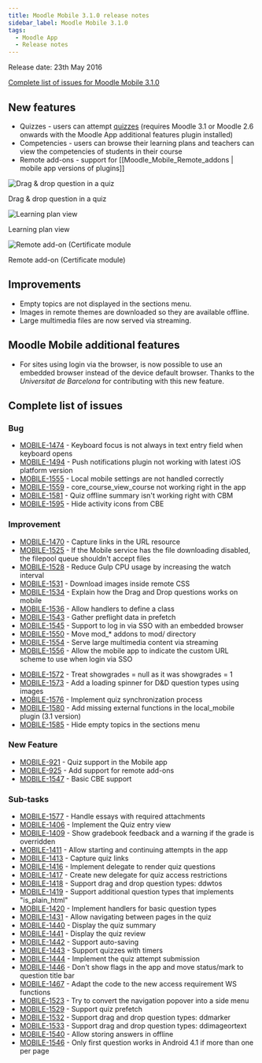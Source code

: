 ```yaml
---
title: Moodle Mobile 3.1.0 release notes
sidebar_label: Moodle Mobile 3.1.0
tags:
  - Moodle App
  - Release notes
---
```


Release date: 23th May 2016

[Complete list of issues for Moodle Mobile 3.1.0](https://tracker.moodle.org/jira/secure/ReleaseNote.jspa?projectId=10070&version=15261)

## New features

- Quizzes - users can attempt [quizzes](https://docs.moodle.org/en/Moodle_Mobile_quiz) (requires Moodle 3.1 or Moodle 2.6 onwards with the Moodle App additional features plugin installed)
- Competencies - users can browse their learning plans and teachers can view the competencies of students in their course
- Remote add-ons - support for [[Moodle_Mobile_Remote_addons | mobile app versions of plugins]]

<div class="row">
<div class="col" style={{maxWidth: 300}}>

![Drag & drop question in a quiz](./_files/mm31001.jpg)
<figcaption>Drag & drop question in a quiz</figcaption>
</div>
<div class="col" style={{maxWidth: 300}}>

![Learning plan view](./_files/mm31002.jpg)
<figcaption>Learning plan view</figcaption>
</div>
<div class="col" style={{maxWidth: 300}}>

![Remote add-on (Certificate module](./_files/mm31003.jpg)
<figcaption>Remote add-on (Certificate module)</figcaption>
</div>
</div>

## Improvements

- Empty topics are not displayed in the sections menu.
- Images in remote themes are downloaded so they are available offline.
- Large multimedia files are now served via streaming.

## Moodle Mobile additional features

<!-- cspell:disable-next-line -->

- For sites using login via the browser, is now possible to use an embedded browser instead of the device default browser. Thanks to the *Universitat de Barcelona* for contributing with this new feature.

## Complete list of issues

### Bug

- [MOBILE-1474](https://tracker.moodle.org/browse/MOBILE-1474) - Keyboard focus is not always in text entry field when keyboard opens
- [MOBILE-1494](https://tracker.moodle.org/browse/MOBILE-1494) - Push notifications plugin not working with latest iOS platform version
- [MOBILE-1555](https://tracker.moodle.org/browse/MOBILE-1555) - Local mobile settings are not handled correctly
- [MOBILE-1559](https://tracker.moodle.org/browse/MOBILE-1559) - core_course_view_course not working right in the app
- [MOBILE-1581](https://tracker.moodle.org/browse/MOBILE-1581) - Quiz offline summary isn't working right with CBM
- [MOBILE-1595](https://tracker.moodle.org/browse/MOBILE-1595) - Hide activity icons from CBE

### Improvement

- [MOBILE-1470](https://tracker.moodle.org/browse/MOBILE-1470) - Capture links in the URL resource
- [MOBILE-1525](https://tracker.moodle.org/browse/MOBILE-1525) - If the Mobile service has the file downloading disabled, the filepool queue shouldn't accept files
- [MOBILE-1528](https://tracker.moodle.org/browse/MOBILE-1528) - Reduce Gulp CPU usage by increasing the watch interval
- [MOBILE-1531](https://tracker.moodle.org/browse/MOBILE-1531) - Download images inside remote CSS
- [MOBILE-1534](https://tracker.moodle.org/browse/MOBILE-1534) - Explain how the Drag and Drop questions works on mobile
- [MOBILE-1536](https://tracker.moodle.org/browse/MOBILE-1536) - Allow handlers to define a class
- [MOBILE-1543](https://tracker.moodle.org/browse/MOBILE-1543) - Gather preflight data in prefetch
- [MOBILE-1545](https://tracker.moodle.org/browse/MOBILE-1545) - Support to log in via SSO with an embedded browser
- [MOBILE-1550](https://tracker.moodle.org/browse/MOBILE-1550) - Move mod_\* addons to mod/ directory
- [MOBILE-1554](https://tracker.moodle.org/browse/MOBILE-1554) - Serve large multimedia content via streaming
- [MOBILE-1556](https://tracker.moodle.org/browse/MOBILE-1556) - Allow the mobile app to indicate the custom URL scheme to use when login via SSO
<!-- cspell:disable-next-line -->
- [MOBILE-1572](https://tracker.moodle.org/browse/MOBILE-1572) - Treat showgrades = null as it was showgrades = 1
- [MOBILE-1573](https://tracker.moodle.org/browse/MOBILE-1573) - Add a loading spinner for D\&D question types using images
- [MOBILE-1576](https://tracker.moodle.org/browse/MOBILE-1576) - Implement quiz synchronization process
- [MOBILE-1580](https://tracker.moodle.org/browse/MOBILE-1580) - Add missing external functions in the local_mobile plugin (3.1 version)
- [MOBILE-1585](https://tracker.moodle.org/browse/MOBILE-1585) - Hide empty topics in the sections menu

### New Feature

- [MOBILE-921](https://tracker.moodle.org/browse/MOBILE-921) - Quiz support in the Mobile app
- [MOBILE-925](https://tracker.moodle.org/browse/MOBILE-925) - Add support for remote add-ons
- [MOBILE-1547](https://tracker.moodle.org/browse/MOBILE-1547) - Basic CBE support

### Sub-tasks

- [MOBILE-1577](https://tracker.moodle.org/browse/MOBILE-1577) - Handle essays with required attachments
- [MOBILE-1406](https://tracker.moodle.org/browse/MOBILE-1406) - Implement the Quiz entry view
- [MOBILE-1409](https://tracker.moodle.org/browse/MOBILE-1409) - Show gradebook feedback and a warning if the grade is overridden
- [MOBILE-1411](https://tracker.moodle.org/browse/MOBILE-1411) - Allow starting and continuing attempts in the app
- [MOBILE-1413](https://tracker.moodle.org/browse/MOBILE-1413) - Capture quiz links
- [MOBILE-1416](https://tracker.moodle.org/browse/MOBILE-1416) - Implement delegate to render quiz questions
- [MOBILE-1417](https://tracker.moodle.org/browse/MOBILE-1417) - Create new delegate for quiz access restrictions
- [MOBILE-1418](https://tracker.moodle.org/browse/MOBILE-1418) - Support drag and drop question types: ddwtos
- [MOBILE-1419](https://tracker.moodle.org/browse/MOBILE-1419) - Support additional question types that implements "is_plain_html"
- [MOBILE-1420](https://tracker.moodle.org/browse/MOBILE-1420) - Implement handlers for basic question types
- [MOBILE-1431](https://tracker.moodle.org/browse/MOBILE-1431) - Allow navigating between pages in the quiz
- [MOBILE-1440](https://tracker.moodle.org/browse/MOBILE-1440) - Display the quiz summary
- [MOBILE-1441](https://tracker.moodle.org/browse/MOBILE-1441) - Display the quiz review
- [MOBILE-1442](https://tracker.moodle.org/browse/MOBILE-1442) - Support auto-saving
- [MOBILE-1443](https://tracker.moodle.org/browse/MOBILE-1443) - Support quizzes with timers
- [MOBILE-1444](https://tracker.moodle.org/browse/MOBILE-1444) - Implement the quiz attempt submission
- [MOBILE-1446](https://tracker.moodle.org/browse/MOBILE-1446) - Don't show flags in the app and move status/mark to question title bar
- [MOBILE-1467](https://tracker.moodle.org/browse/MOBILE-1467) - Adapt the code to the new access requirement WS functions
- [MOBILE-1523](https://tracker.moodle.org/browse/MOBILE-1523) - Try to convert the navigation popover into a side menu
- [MOBILE-1529](https://tracker.moodle.org/browse/MOBILE-1529) - Support quiz prefetch
- [MOBILE-1532](https://tracker.moodle.org/browse/MOBILE-1532) - Support drag and drop question types: ddmarker
- [MOBILE-1533](https://tracker.moodle.org/browse/MOBILE-1533) - Support drag and drop question types: ddimageortext
- [MOBILE-1540](https://tracker.moodle.org/browse/MOBILE-1540) - Allow storing answers in offline
- [MOBILE-1546](https://tracker.moodle.org/browse/MOBILE-1546) - Only first question works in Android 4.1 if more than one per page
